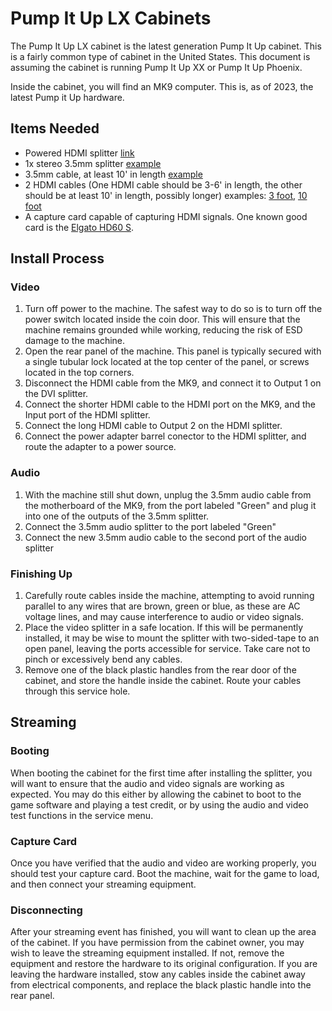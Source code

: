 # Pump It Up LX Cabinets
The Pump It Up LX cabinet is the latest generation Pump It Up cabinet. This is a fairly common type of cabinet in the United States. This document is assuming the cabinet is running Pump It Up XX or Pump It Up Phoenix.

Inside the cabinet, you will find an MK9 computer. This is, as of 2023, the latest Pump it Up hardware.

## Items Needed
* Powered HDMI splitter [link](https://www.amazon.com/dp/B005HXFARS)
* 1x stereo 3.5mm splitter [example](https://www.amazon.com/dp/B06XF4J6RT)
* 3.5mm cable, at least 10' in length [example](https://www.amazon.com/dp/B004G3ZTU8/)
* 2 HDMI cables (One HDMI cable should be 3-6' in length, the other should be at least 10' in length, possibly longer) examples: [3 foot](https://www.amazon.com/dp/B08BS29VG4), [10 foot](https://www.amazon.com/dp/B08BRYJWSM)
* A capture card capable of capturing HDMI signals. One known good card is the [Elgato HD60 S](https://www.amazon.com/Elgato-External-Capture-1080p60-ultra-low/dp/B01DRWCOGA).

## Install Process
### Video
1. Turn off power to the machine. The safest way to do so is to turn off the power switch located inside the coin door. This will ensure that the machine remains grounded while working, reducing the risk of ESD damage to the machine.
2. Open the rear panel of the machine. This panel is typically secured with a single tubular lock located at the top center of the panel, or screws located in the top corners.
3. Disconnect the HDMI cable from the MK9, and connect it to Output 1 on the DVI splitter.
4. Connect the shorter HDMI cable to the HDMI port on the MK9, and the Input port of the HDMI splitter.
5. Connect the long HDMI cable to Output 2 on the HDMI splitter.
6. Connect the power adapter barrel conector to the HDMI splitter, and route the adapter to a power source.

### Audio
1. With the machine still shut down, unplug the 3.5mm audio cable from the motherboard of the MK9, from the port labeled "Green" and plug it into one of the outputs of the 3.5mm splitter.
2. Connect the 3.5mm audio splitter to the port labeled "Green"
3. Connect the new 3.5mm audio cable to the second port of the audio splitter

### Finishing Up
1. Carefully route cables inside the machine, attempting to avoid running parallel to any wires that are brown, green or blue, as these are AC voltage lines, and may cause interference to audio or video signals.
2. Place the video splitter in a safe location. If this will be permanently installed, it may be wise to mount the splitter with two-sided-tape to an open panel, leaving the ports accessible for service. Take care not to pinch or excessively bend any cables.
3. Remove one of the black plastic handles from the rear door of the cabinet, and store the handle inside the cabinet. Route your cables through this service hole.

## Streaming
### Booting
When booting the cabinet for the first time after installing the splitter, you will want to ensure that the audio and video signals are working as expected. You may do this either by allowing the cabinet to boot to the game software and playing a test credit, or by using the audio and video test functions in the service menu.

### Capture Card
Once you have verified that the audio and video are working properly, you should test your capture card. Boot the machine, wait for the game to load, and then connect your streaming equipment.

### Disconnecting
After your streaming event has finished, you will want to clean up the area of the cabinet. If you have permission from the cabinet owner, you may wish to leave the streaming equipment installed. If not, remove the equipment and restore the hardware to its original configuration. If you are leaving the hardware installed, stow any cables inside the cabinet away from electrical components, and replace the black plastic handle into the rear panel.